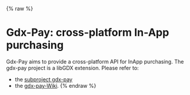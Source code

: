 {% raw %}
# Gdx-Pay: cross-platform In-App purchasing
Gdx-Pay aims to provide a cross-platform API for InApp purchasing. The gdx-pay project is a libGDX extension.
Please refer to:
* the [subproject gdx-pay](https://github.com/libgdx/gdx-pay)
* the [gdx-pay-Wiki](https://github.com/libgdx/gdx-pay/wiki).
{% endraw %}